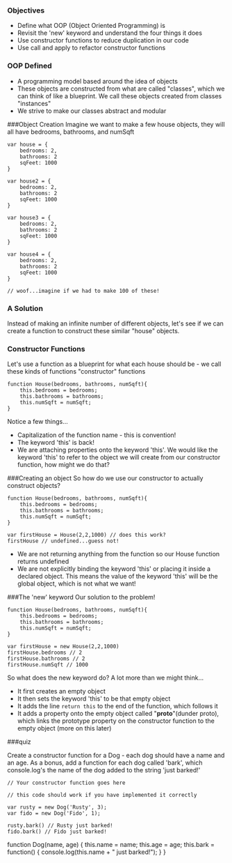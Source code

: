 ### Objectives
- Define what OOP (Object Oriented Programming) is
- Revisit the 'new' keyword and understand the four things it does
- Use constructor functions to reduce duplication in our code
- Use call and apply to refactor constructor functions


### OOP Defined
- A programming model based around the idea of objects
- These objects are constructed from what are called "classes", which we can think of like a blueprint. We call these objects created from classes "instances"
- We strive to make our classes abstract and modular

###Object Creation 
Imagine we want to make a few house objects, they will all have bedrooms, bathrooms, and numSqft

```
var house = {
    bedrooms: 2,
    bathrooms: 2
    sqFeet: 1000
}

var house2 = {
    bedrooms: 2,
    bathrooms: 2
    sqFeet: 1000
}

var house3 = {
    bedrooms: 2,
    bathrooms: 2
    sqFeet: 1000
}

var house4 = {
    bedrooms: 2,
    bathrooms: 2
    sqFeet: 1000
}

// woof...imagine if we had to make 100 of these!
```

### A Solution
Instead of making an infinite number of different objects, let's see if we can create a function to construct these similar "house" objects.

### Constructor Functions

Let's use a function as a blueprint for what each house should be - we call these kinds of functions "constructor" functions

```
function House(bedrooms, bathrooms, numSqft){
    this.bedrooms = bedrooms;
    this.bathrooms = bathrooms;
    this.numSqft = numSqft;
}
```
Notice a few things...

- Capitalization of the function name - this is convention!
- The keyword 'this' is back!
- We are attaching properties onto the keyword 'this'. We would like the keyword 'this' to refer to the object we will create from our constructor function, how might we do that?

###Creating an object
So how do we use our constructor to actually construct objects?

```
function House(bedrooms, bathrooms, numSqft){
    this.bedrooms = bedrooms;
    this.bathrooms = bathrooms;
    this.numSqft = numSqft;
}
```

```
var firstHouse = House(2,2,1000) // does this work?
firstHouse // undefined...guess not!
```


- We are not returning anything from the function so our House function returns undefined
- We are not explicitly binding the keyword 'this' or placing it inside a declared object. This means the value of the keyword 'this' will be the global object, which is not what we want!


###The 'new' keyword
Our solution to the problem!

```
function House(bedrooms, bathrooms, numSqft){
    this.bedrooms = bedrooms;
    this.bathrooms = bathrooms;
    this.numSqft = numSqft;
}
```
```
var firstHouse = new House(2,2,1000) 
firstHouse.bedrooms // 2
firstHouse.bathrooms // 2
firstHouse.numSqft // 1000
```

So what does the new keyword do? A lot more than we might think...

- It first creates an empty object
- It then sets the keyword 'this' to be that empty object
- It adds the line `return this` to the end of the function, which follows it
- It adds a property onto the empty object called "__proto__"(dunder proto), which links the prototype property on the constructor function to the empty object (more on this later)

###quiz

Create a constructor function for a Dog - each dog should have a name and an age. As a bonus, add a function for each dog called 'bark', which console.log's the name of the dog added to the string 'just barked!'

```
// Your constructor function goes here

// this code should work if you have implemented it correctly

var rusty = new Dog('Rusty', 3); 
var fido = new Dog('Fido', 1);

rusty.bark() // Rusty just barked!
fido.bark() // Fido just barked!
```
function Dog(name, age) {
	this.name = name;
	this.age = age;
	this.bark = function() {
		console.log(this.name + " just barked!");
	}
}
```























